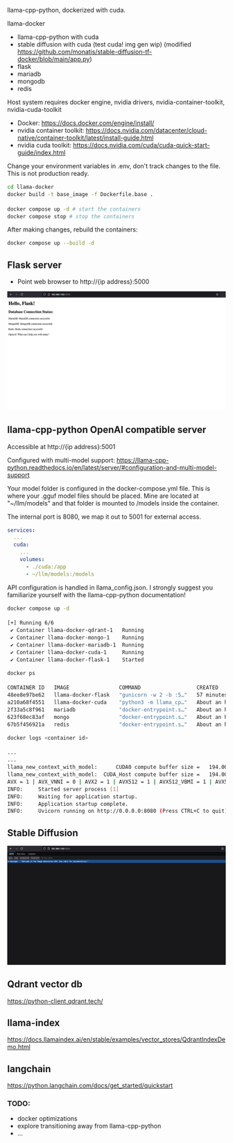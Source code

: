 llama-cpp-python, dockerized with cuda.

llama-docker
- llama-cpp-python with cuda
- stable diffusion with cuda (test cuda! img gen wip) (modified https://github.com/monatis/stable-diffusion-tf-docker/blob/main/app.py)
- flask
- mariadb
- mongodb
- redis

Host system requires docker engine, nvidia drivers, nvidia-container-toolkit, nvidia-cuda-toolkit

- Docker: https://docs.docker.com/engine/install/
- nvidia container toolkit: https://docs.nvidia.com/datacenter/cloud-native/container-toolkit/latest/install-guide.html
- nvidia cuda toolkit: https://docs.nvidia.com/cuda/cuda-quick-start-guide/index.html

Change your environment variables in .env, don't track changes to the file. This is not production ready.

```sh
cd llama-docker
docker build -t base_image -f Dockerfile.base .

docker compose up -d # start the containers
docker compose stop # stop the containers
```

After making changes, rebuild the containers:
```sh
docker compose up --build -d
```

## Flask server
- Point web browser to http://{ip address}:5000

![Alt text](initial_run.png)

## llama-cpp-python OpenAI compatible server

Accessible at http://{ip address}:5001

Configured with multi-model support: https://llama-cpp-python.readthedocs.io/en/latest/server/#configuration-and-multi-model-support

Your model folder is configured in the docker-compose.yml file. This is where your .gguf model files should be placed. Mine are located at "~/llm/models" and that folder is mounted to /models inside the container.

The internal port is 8080, we map it out to 5001 for external access.

```YAML
services:
  ...
  cuda:
    ...
    volumes:
      - ./cuda:/app
      - ~/llm/models:/models
```

API configuration is handled in llama_config.json. I strongly suggest you familiarize yourself with the llama-cpp-python documentation!

```sh
docker compose up -d

[+] Running 6/6
 ✔ Container llama-docker-qdrant-1   Running                                                                                                                         0.0s 
 ✔ Container llama-docker-mongo-1    Running                                                                                                                         0.0s 
 ✔ Container llama-docker-mariadb-1  Running                                                                                                                         0.0s 
 ✔ Container llama-docker-cuda-1     Running                                                                                                                         0.0s 
 ✔ Container llama-docker-flask-1    Started                                                                                                                         1.2s     
```

```sh
docker ps

CONTAINER ID   IMAGE                COMMAND                  CREATED             STATUS             PORTS                                                 NAMES
48ee8e97be62   llama-docker-flask   "gunicorn -w 2 -b :5…"   57 minutes ago      Up 57 minutes      0.0.0.0:5000->5000/tcp, :::5000->5000/tcp             llama-docker-flask-1
a210a68f4551   llama-docker-cuda    "python3 -m llama_cp…"   About an hour ago   Up About an hour   0.0.0.0:5001->8080/tcp, :::5001->8080/tcp             llama-docker-cuda-1
2f33a5c8f961   mariadb              "docker-entrypoint.s…"   About an hour ago   Up About an hour   0.0.0.0:5002->3306/tcp, :::5002->3306/tcp             llama-docker-mariadb-1
623f68ec83af   mongo                "docker-entrypoint.s…"   About an hour ago   Up About an hour   0.0.0.0:5003->27017/tcp, :::5003->27017/tcp           llama-docker-mongo-1
67b5f456921a   redis                "docker-entrypoint.s…"   About an hour ago   Up About an hour   0.0.0.0:5004->6379/tcp, :::5004->6379/tcp             llama-docker-redis-1
```

```sh
docker logs <container id>

...
...
llama_new_context_with_model:      CUDA0 compute buffer size =   194.00 MiB
llama_new_context_with_model:  CUDA_Host compute buffer size =   194.00 MiB
AVX = 1 | AVX_VNNI = 0 | AVX2 = 1 | AVX512 = 1 | AVX512_VBMI = 1 | AVX512_VNNI = 1 | FMA = 1 | NEON = 0 | ARM_FMA = 0 | F16C = 1 | FP16_VA = 0 | WASM_SIMD = 0 | BLAS = 1 | SSE3 = 1 | SSSE3 = 1 | VSX = 0 | 
INFO:     Started server process [1]
INFO:     Waiting for application startup.
INFO:     Application startup complete.
INFO:     Uvicorn running on http://0.0.0.0:8080 (Press CTRL+C to quit)
```

## Stable Diffusion
![Alt text](stable_diffusion/sd_init.png)


## Qdrant vector db
https://python-client.qdrant.tech/

## llama-index
https://docs.llamaindex.ai/en/stable/examples/vector_stores/QdrantIndexDemo.html

## langchain
https://python.langchain.com/docs/get_started/quickstart


### TODO:
- docker optimizations
- explore transitioning away from llama-cpp-python
- ...